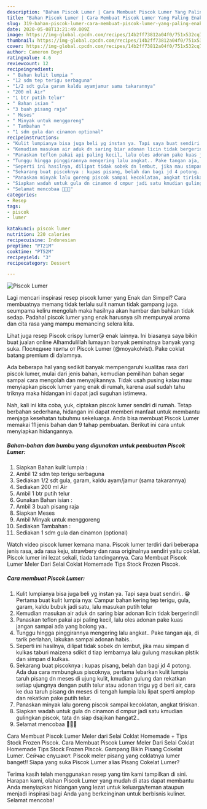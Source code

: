 ```yaml
---
description: "Bahan Piscok Lumer | Cara Membuat Piscok Lumer Yang Paling Enak"
title: "Bahan Piscok Lumer | Cara Membuat Piscok Lumer Yang Paling Enak"
slug: 319-bahan-piscok-lumer-cara-membuat-piscok-lumer-yang-paling-enak
date: 2020-05-08T13:21:49.009Z
image: https://img-global.cpcdn.com/recipes/14b2ff73812a04f0/751x532cq70/piscok-lumer-foto-resep-utama.jpg
thumbnail: https://img-global.cpcdn.com/recipes/14b2ff73812a04f0/751x532cq70/piscok-lumer-foto-resep-utama.jpg
cover: https://img-global.cpcdn.com/recipes/14b2ff73812a04f0/751x532cq70/piscok-lumer-foto-resep-utama.jpg
author: Cameron Boyd
ratingvalue: 4.6
reviewcount: 12
recipeingredient:
- " Bahan kulit lumpia "
- "12 sdm tep terigu serbaguna"
- "1/2 sdt gula garam kaldu ayamjamur sama takarannya"
- "200 ml Air"
- "1 btr putih telur"
- " Bahan isian "
- "3 buah pisang raja"
- " Meses"
- " Minyak untuk menggoreng"
- " Tambahan "
- "1 sdm gula dan cinamon optional"
recipeinstructions:
- "Kulit lumpianya bisa juga beli yg instan ya. Tapi saya buat sendiri.. 😁 Pertama buat kulit lumpia nya: Campur bahan kering tep terigu, gula, garam, kaldu bubuk jadi satu, lalu masukan putih telur"
- "Kemudian masukan air aduk dn saring biar adonan licin tidak bergerindil"
- "Panaskan teflon pakai api paling kecil, lalu oles adonan pake kuas jangan sampai ada yang bolong ya.."
- "Tunggu hingga pinggirannya mengering lalu angkat.. Pake tangan aja, di tarik perlahan, lakukan sampai adonan habis.."
- "Seperti ini hasilnya, dilipat tidak sobek dn lembut, jika mau simpan d kulkas taburi maizena sdikit d tiap lembarnya lalu gulung masukan plstik dan simpan d kulkas."
- "Sekarang buat piscoknya : kupas pisang, belah dan bagi jd 4 potong. Ada dua cara mmbungkus piscoknya, pertama lebarkan kulit lumpia taruh pisang dn meses di ujung kulit, kmudian gulung dan rekatkan setiap ujungnya dengan putih telur atau adonan trigu yg d beri air, cara ke dua taruh pisang dn meses di tengah lumpia lalu lipat sperti amplop dan rekatkan pake putih telur."
- "Panaskan minyak lalu goreng piscok sampai kecoklatan, angkat tiriskan."
- "Siapkan wadah untuk gula dn cinamon d cmpur jadi satu kmudian gulingkan piscok, tata dn siap dsajikan hangat2.."
- "Selamat mencobaa 🌸🌸🌸"
categories:
- Resep
tags:
- piscok
- lumer

katakunci: piscok lumer 
nutrition: 220 calories
recipecuisine: Indonesian
preptime: "PT21M"
cooktime: "PT52M"
recipeyield: "3"
recipecategory: Dessert

---
```



![Piscok Lumer](https://img-global.cpcdn.com/recipes/14b2ff73812a04f0/751x532cq70/piscok-lumer-foto-resep-utama.jpg)

Lagi mencari inspirasi resep piscok lumer yang Enak dan Simpel? Cara membuatnya memang tidak terlalu sulit namun tidak gampang juga. seumpama keliru mengolah maka hasilnya akan hambar dan bahkan tidak sedap. Padahal piscok lumer yang enak harusnya sih mempunyai aroma dan cita rasa yang mampu memancing selera kita.

Lihat juga resep Piscok crispy lumer😘 enak lainnya. Ini biasanya saya bikin buat jualan online Alhamdulillah lumayan banyak peminatnya banyak yang suka. Последние твиты от Piscok Lumer (@moyakolvist). Pake coklat batang premium di dalamnya.

Ada beberapa hal yang sedikit banyak mempengaruhi kualitas rasa dari piscok lumer, mulai dari jenis bahan, kemudian pemilihan bahan segar sampai cara mengolah dan menyajikannya. Tidak usah pusing kalau mau menyiapkan piscok lumer yang enak di rumah, karena asal sudah tahu triknya maka hidangan ini dapat jadi suguhan istimewa.


Nah, kali ini kita coba, yuk, ciptakan piscok lumer sendiri di rumah. Tetap berbahan sederhana, hidangan ini dapat memberi manfaat untuk membantu menjaga kesehatan tubuhmu sekeluarga. Anda bisa membuat Piscok Lumer memakai 11 jenis bahan dan 9 tahap pembuatan. Berikut ini cara untuk menyiapkan hidangannya.

<!--inarticleads1-->

##### Bahan-bahan dan bumbu yang digunakan untuk pembuatan Piscok Lumer:

1. Siapkan  Bahan kulit lumpia :
1. Ambil 12 sdm tep terigu serbaguna
1. Sediakan 1/2 sdt gula, garam, kaldu ayam/jamur (sama takarannya)
1. Sediakan 200 ml Air
1. Ambil 1 btr putih telur
1. Gunakan  Bahan isian :
1. Ambil 3 buah pisang raja
1. Siapkan  Meses
1. Ambil  Minyak untuk menggoreng
1. Sediakan  Tambahan :
1. Sediakan 1 sdm gula dan cinamon (optional)


Watch video piscok lumer kemana mana. Piscok lumer terdiri dari beberapa jenis rasa, ada rasa keju, strawbery dan rasa originalnya sendiri yaitu coklat. Piscok lumer ini lezat sekali, tiada tandingannya. Cara Membuat Piscok Lumer Meler Dari Selai Coklat Homemade Tips Stock Frozen Piscok. 

<!--inarticleads2-->

##### Cara membuat Piscok Lumer:

1. Kulit lumpianya bisa juga beli yg instan ya. Tapi saya buat sendiri.. 😁 Pertama buat kulit lumpia nya: Campur bahan kering tep terigu, gula, garam, kaldu bubuk jadi satu, lalu masukan putih telur
1. Kemudian masukan air aduk dn saring biar adonan licin tidak bergerindil
1. Panaskan teflon pakai api paling kecil, lalu oles adonan pake kuas jangan sampai ada yang bolong ya..
1. Tunggu hingga pinggirannya mengering lalu angkat.. Pake tangan aja, di tarik perlahan, lakukan sampai adonan habis..
1. Seperti ini hasilnya, dilipat tidak sobek dn lembut, jika mau simpan d kulkas taburi maizena sdikit d tiap lembarnya lalu gulung masukan plstik dan simpan d kulkas.
1. Sekarang buat piscoknya : kupas pisang, belah dan bagi jd 4 potong. Ada dua cara mmbungkus piscoknya, pertama lebarkan kulit lumpia taruh pisang dn meses di ujung kulit, kmudian gulung dan rekatkan setiap ujungnya dengan putih telur atau adonan trigu yg d beri air, cara ke dua taruh pisang dn meses di tengah lumpia lalu lipat sperti amplop dan rekatkan pake putih telur.
1. Panaskan minyak lalu goreng piscok sampai kecoklatan, angkat tiriskan.
1. Siapkan wadah untuk gula dn cinamon d cmpur jadi satu kmudian gulingkan piscok, tata dn siap dsajikan hangat2..
1. Selamat mencobaa 🌸🌸🌸


Cara Membuat Piscok Lumer Meler dari Selai Coklat Homemade + Tips Stock Frozen Piscok. Cara Membuat Piscok Lumer Meler Dari Selai Coklat Homemade Tips Stock Frozen Piscok. Gampang Bikin Pisang Cokelat Lumer. Сейчас слушают. Piscok meler pisang yang coklatnya lumer banget!! Siapa yang suka Piscok Lumer alias Pisang Cokelat Lumer? 

Terima kasih telah menggunakan resep yang tim kami tampilkan di sini. Harapan kami, olahan Piscok Lumer yang mudah di atas dapat membantu Anda menyiapkan hidangan yang lezat untuk keluarga/teman ataupun menjadi inspirasi bagi Anda yang berkeinginan untuk berbisnis kuliner. Selamat mencoba!
